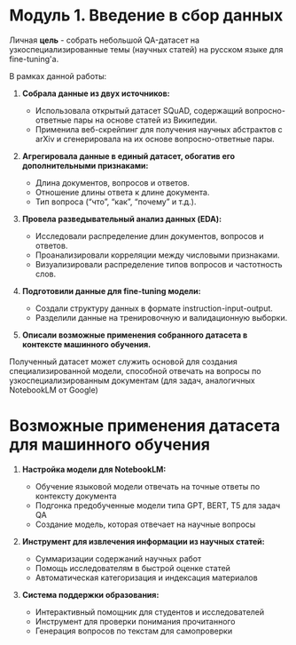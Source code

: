 # Модуль 1. Введение в сбор данных

Личная **цель** - собрать небольшой QA-датасет на узкоспециализированные темы (научных статей) на русском языке для fine-tuning'а.

В рамках данной работы:

1. **Собрала данные из двух источников:**
   * Использовала открытый датасет SQuAD, содержащий вопросно-ответные пары на основе статей из Википедии.
   * Применила веб-скрейпинг для получения научных абстрактов с arXiv и сгенерировала на их основе вопросно-ответные пары.

2. **Агрегировала данные в единый датасет, обогатив его дополнительными признаками:**
   * Длина документов, вопросов и ответов.
   * Отношение длины ответа к длине документа.
   * Тип вопроса (“что”, “как”, “почему” и т.д.).

3. **Провела разведывательный анализ данных (EDA):**
   * Исследовали распределение длин документов, вопросов и ответов.
   * Проанализировали корреляции между числовыми признаками.
   * Визуализировали распределение типов вопросов и частотность слов.

4. **Подготовили данные для fine-tuning модели:**
   * Создали структуру данных в формате instruction-input-output.
   * Разделили данные на тренировочную и валидационную выборки.

5. **Описали возможные применения собранного датасета в контексте машинного обучения.**

Полученный датасет может служить основой для создания специализированной модели, способной отвечать на вопросы по узкоспециализированным документам (для задач, аналогичных NotebookLM от Google)

# Возможные применения датасета для машинного обучения

1. **Настройка модели для NotebookLM:**
   - Обучение языковой модели отвечать на точные ответы по контексту документа
   - Подгонка предобученные модели типа GPT, BERT, T5 для задач QA
   - Создание модель, которая отвечает на научные вопросы

2. **Инструмент для извлечения информации из научных статей:**
   - Суммаризации содержаний научных работ
   - Помощь исследователям в быстрой оценке статей
   - Автоматическая категоризация и индексация материалов

3. **Система поддержки образования:**
   - Интерактивный помощник для студентов и исследователей
   - Инструмент для проверки понимания прочитанного
   - Генерация вопросов по текстам для самопроверки

